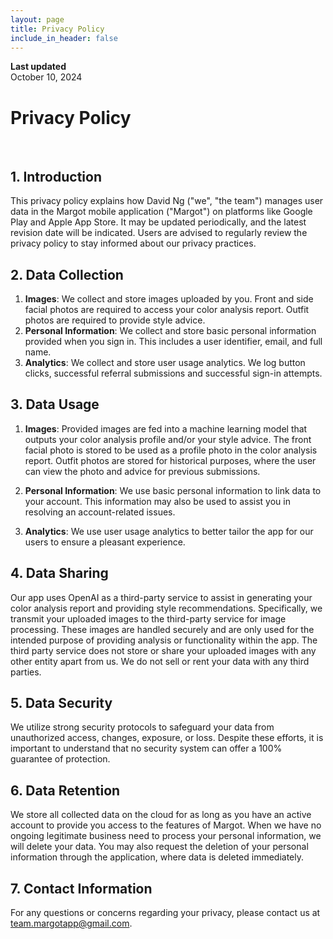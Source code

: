 ```yaml
---
layout: page
title: Privacy Policy
include_in_header: false
---
```


**Last updated**  
October 10, 2024

# Privacy Policy

<br>

## 1. Introduction

This privacy policy explains how David Ng ("we", "the team") manages user data in the Margot mobile application ("Margot") on platforms like Google Play and Apple App Store. It may be updated periodically, and the latest revision date will be indicated. Users are advised to regularly review the privacy policy to stay informed about our privacy practices.

## 2. Data Collection

1. **Images**: We collect and store images uploaded by you. Front and side facial photos are required to access your color analysis report. Outfit photos are required to provide style advice.
2. **Personal Information**: We collect and store basic personal information provided when you sign in. This includes a user identifier, email, and full name.
3. **Analytics**: We collect and store user usage analytics. We log button clicks, successful referral submissions and successful sign-in attempts.

## 3. Data Usage

1. **Images**: Provided images are fed into a machine learning model that outputs your color analysis profile and/or your style advice. The front facial photo is stored to be used as a profile photo in the color analysis report. Outfit photos are stored for historical purposes, where the user can view the photo and advice for previous submissions.

2. **Personal Information**: We use basic personal information to link data to your account. This information may also be used to assist you in resolving an account-related issues.

3. **Analytics**: We use user usage analytics to better tailor the app for our users to ensure a pleasant experience.

## 4. Data Sharing

Our app uses OpenAI as a third-party service to assist in generating your color analysis report and providing style recommendations. Specifically, we transmit your uploaded images to the third-party service for image processing. These images are handled securely and are only used for the intended purpose of providing analysis or functionality within the app. The third party service does not store or share your uploaded images with any other entity apart from us. We do not sell or rent your data with any third parties.

## 5. Data Security

We utilize strong security protocols to safeguard your data from unauthorized access, changes, exposure, or loss. Despite these efforts, it is important to understand that no security system can offer a 100% guarantee of protection.

## 6. Data Retention

We store all collected data on the cloud for as long as you have an active account to provide you access to the features of Margot. When we have no ongoing legitimate business need to process your personal information, we will delete your data. You may also request the deletion of your personal information through the application, where data is deleted immediately.

## 7. Contact Information

For any questions or concerns regarding your privacy, please contact us at team.margotapp@gmail.com.
